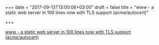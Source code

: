 +++
date = "2017-09-13T13:00:06+03:00"
draft = false
title = "www - a static web server in 100 lines now with TLS support (acme/autocert)"

+++

<p><a href="http://go-www.com/about/">www - a static web server in 100 lines now with TLS support (acme/autocert)</a></p>